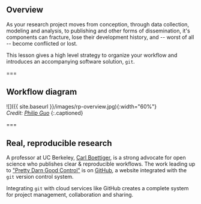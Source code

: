 ---
---

## Overview

As your research project moves from conception, through data collection, modeling and analysis, to publishing and other forms of dissemination, it's components can fracture, lose their development history, and -- worst of all -- become conflicted or lost.

This lesson gives a high level strategy to organize your workflow and introduces an accompanying software solution, `git`.

===

## Workflow diagram

![]({{ site.baseurl }}/images/rp-overview.jpg){:width="60%"}  
*Credit: [Philip Guo](http://cacm.acm.org/blogs/blog-cacm/169199-data-science-workflow-overview-and-challenges)*
{:.captioned}

===

## Real, reproducible research

A professor at UC Berkeley, [Carl Boettiger](http://www.carlboettiger.info), is a strong advocate for open science who publishes clear & reproducible workflows. The work leading up to ["Pretty Darn Good Control"](http://github.com/cboettig/pdg_control) is on [GitHub](http://github.com), a website integrated with the `git` version control system.

Integrating `git` with cloud services like GitHub creates a complete system for project management, collaboration and sharing.
